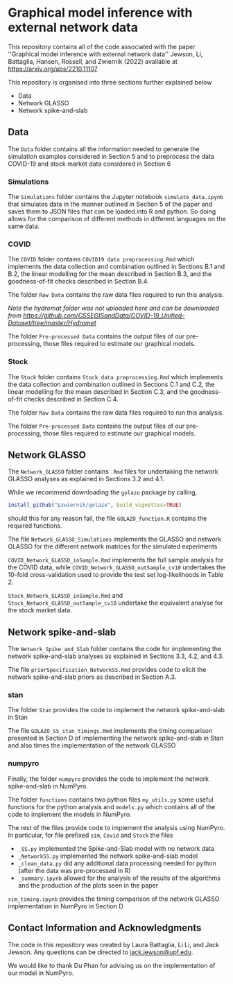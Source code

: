 # Graphical model inference with external network data

This repository contains all of the code associated with the paper ''Graphical model inference with external network data''  Jewson, Li, Battaglia, Hansen, Rossell, and Zwiernik (2022) available at https://arxiv.org/abs/2210.11107

This repository is organised into three sections further explained below

+ Data
+ Network GLASSO
+ Network spike-and-slab

## Data

The `Data` folder contains all the information needed to generate the simulation examples considered in Section 5 and to preprocess the data COVID-19 and stock market data considered in Section 6

### Simulations 

The `Simulations` folder contains the Jupyter notebook `simulate_data.ipynb` that simulates data in the manner outlined in Section 5 of the paper and saves them to JSON files that can be loaded into R and python. So doing allows for the comparison of different methods in different languages on the same data.

### COVID

The `COVID` folder contains `COVID19 data preprocessing.Rmd` which implements the data collection and combination outlined in Sections B.1 and B.2, the linear modelling for the mean described in Section B.3, and the goodness-of-fit checks described in Section B.4. 

The folder `Raw Data` contains the raw data files required to run this analysis. 

*Note the hydromat folder was not uploaded here and can be downloaded from https://github.com/CSSEGISandData/COVID-19_Unified-Dataset/tree/master/Hydromet*

The folder `Pre-processed Data` contains the output files of our pre-processing, those files required to estimate our graphical models.

### Stock

The `Stock` folder contains `Stock data preprocessing.Rmd` which implements the data collection and combination outlined in Sections C.1 and C.2, the linear modelling for the mean described in Section C.3, and the goodness-of-fit checks described in Section C.4. 

The folder `Raw Data` contains the raw data files required to run this analysis. 

The folder `Pre-processed Data` contains the output files of our pre-processing, those files required to estimate our graphical models.

## Network GLASSO 

The `Network_GLASSO` folder contains `.Rmd` files for undertaking the network GLASSO analyses as explained in Sections 3.2 and 4.1.

While we recommend downloading the `golazo` package by calling,

```r
install_github("pzwiernik/golazo", build_vignettes=TRUE)
```

should this for any reason fail, the file `GOLAZO_function.R` contains the required functions.

The file `Network_GLASSO_Simulations` implements the GLASSO and network GLASSO for the different network matrices for the simulated experiments

`COVID_Network_GLASSO_inSample.Rmd` implements the full sample analysis for the COVID data, while `COVID_Network_GLASSO_outSample_cv10` undertakes the 10-fold cross-validation used to provide the test set log-likelihoods in Table 2.

`Stock_Network_GLASSO_inSample.Rmd` and `Stock_Network_GLASSO_outSample_cv10` undertake the equivalent analyse for the stock market data.

## Network spike-and-slab

The `Network_Spike_and_Slab` folder contains the code for implementing the network spike-and-slab analyses as explained in Sections 3.3, 4.2, and 4.3.

The file `priorSpecification_NetworkSS.Rmd` provides code to elicit the network spike-and-slab priors as described in Section A.3.   

### stan

The folder `Stan` provides the code to implement the network spike-and-slab in Stan

The file `GOLAZO_SS_stan_timings.Rmd` implements the timing comparison presented in Section D of implementing the network spike-and-slab in Stan and also times the implementation of the network GLASSO

### numpyro 

Finally, the folder `numpyro` provides the code to implement the network spike-and-slab in NumPyro.

The folder `functions` contains two python files `my_utils.py` some useful functions for the python analysis and `models.py` which contains all of the code to implement the models in NumPyro.

The rest of the files provide code to implement the analysis using NumPyro. In particular, for file prefixed `sim`, `Covid` and `Stock` the files 

+ `_SS.py` implemented the Spike-and-Slab model with no network data
+ `_NetworkSS.py` implemented the network spike-and-slab model 
+ `_clean_data.py` did any additional data processing needed for python (after the data was pre-processed in R)
+ `_summary.ipynb` allowed for the analysis of the results of the algorithms and the production of the plots seen in the paper  

`sim_timing.ipynb` provides the timing comparison of the network GLASSO implementation in NumPyro in Section D

## Contact Information and Acknowledgments

The code in this repository was created by Laura Battaglia, Li Li, and Jack Jewson. Any questions can be directed to jack.jewson@upf.edu.

We would like to thank Du Phan for advising us on the implementation of our model in NumPyro.




